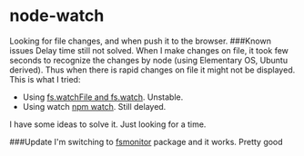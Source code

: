 # node-watch
Looking for file changes, and when push it to the browser.
###Known issues
Delay time still not solved. When I make changes on file, it took few seconds to recognize the changes by node (using Elementary OS, Ubuntu derived). Thus when there is rapid changes on file it might not be displayed.
This is what I tried:
+ Using [fs.watchFile and fs.watch](https://nodejs.org/api/fs.html). Unstable.
+ Using watch [npm watch](https://www.npmjs.com/package/watch). Still delayed.

I have some ideas to solve it. Just looking for a time.

###Update
I'm switching to [fsmonitor](https://www.npmjs.com/package/fsmonitor) package and it works. Pretty good
